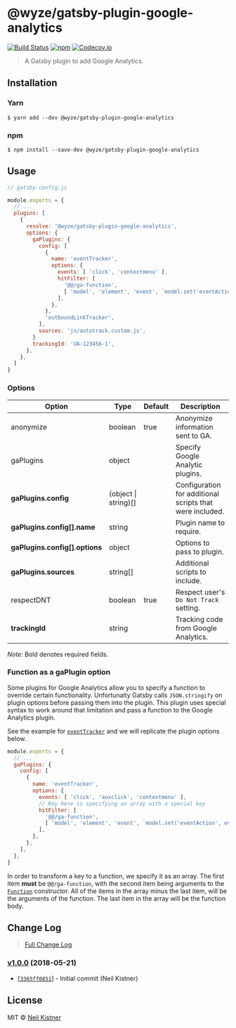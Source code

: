 # @wyze/gatsby-plugin-google-analytics

[![Build Status][travis-image]][travis-url]
[![npm][npm-image]][npm-url]
[![Codecov.io][codecov-image]][codecov-url]

> A Gatsby plugin to add Google Analytics.

## Installation

### Yarn

```
$ yarn add --dev @wyze/gatsby-plugin-google-analytics
```

### npm

```
$ npm install --save-dev @wyze/gatsby-plugin-google-analytics
```

## Usage

```js
// gatsby-config.js

module.exports = {
  // ...
  plugins: [
    {
      resolve: '@wyze/gatsby-plugin-google-analytics',
      options: {
        gaPlugins: {
          config: [
            {
              name: 'eventTracker',
              options: {
                events: [ 'click', 'contextmenu' ],
                hitFilter: [
                  '@@/ga-function',
                  [ 'model', 'element', 'event', `model.set('eventAction', event.type, true)` ],
                ],
              },
            },
            'outboundLinkTracker',
          ],
          sources: 'js/autotrack.custom.js',
        }
        trackingId: 'UA-123456-1',
      },
    },
  ]
}
```

### Options

| Option | Type | Default | Description |
|--------|------|---------|-------------|
| anonymize | boolean | true | Anonymize information sent to GA. |
| gaPlugins | object | | Specify Google Analytic plugins. |
| **gaPlugins.config** | (object \| string)[] | | Configuration for additional scripts that were included. |
| **gaPlugins.config[].name** | string | | Plugin name to require. |
| **gaPlugins.config[].options** | object | | Options to pass to plugin. |
| **gaPlugins.sources** | string[] | | Additional scripts to include. |
| respectDNT | boolean | true | Respect user's `Do Not Track` setting. |
| **trackingId** | string | | Tracking code from Google Analytics. |

*Note:* Bold denotes required fields.

### Function as a gaPlugin option

Some plugins for Google Analytics allow you to specify a function to override certain functionality. Unfortunalty Gatsby calls `JSON.stringify` on plugin options before passing them into the plugin. This plugin uses special syntax to work around that limitation and pass a function to the Google Analytics plugin.

See the example for [`eventTracker`](https://github.com/googleanalytics/autotrack/blob/master/docs/common-options.md#eventtracker-1) and we will replicate the plugin options below.

```js
module.exports = {
  // ...
  gaPlugins: {
    config: [
      {
        name: 'eventTracker',
        options: {
          events: [ 'click', 'auxclick', 'contextmenu' ],
          // Key here is specifying an array with a special key
          hitFilter: [
            '@@/ga-function',
            [ 'model', 'element', 'event', `model.set('eventAction', event.type, true)` ],
          ],
        },
      },
    ],
  },
}
```

In order to transform a key to a function, we specify it as an array. The first item **must** be `@@/ga-function`, with the second item being arguments to the [`Function`](https://developer.mozilla.org/en-US/docs/Web/JavaScript/Reference/Global_Objects/Function) constructor. All of the items in the array minus the last item, will be the arguments of the function. The last item in the array will be the function body.

## Change Log

> [Full Change Log](changelog.md)

### [v1.0.0](https://github.com/wyze/gatsby-plugin-google-analytics/releases/tag/v1.0.0) (2018-05-21)

* [[`3365ff0851`](https://github.com/wyze/gatsby-plugin-google-analytics/commit/3365ff0851)] - Initial commit (Neil Kistner)

## License

MIT © [Neil Kistner](//neilkistner.com)

[travis-image]: https://img.shields.io/travis/wyze/gatsby-plugin-google-analytics.svg?style=flat-square
[travis-url]: https://travis-ci.org/wyze/gatsby-plugin-google-analytics

[npm-image]: https://img.shields.io/npm/v/@wyze/gatsby-plugin-google-analytics.svg?style=flat-square
[npm-url]: https://npmjs.com/package/@wyze/gatsby-plugin-google-analytics

[codecov-image]: https://img.shields.io/codecov/c/github/wyze/gatsby-plugin-google-analytics.svg?style=flat-square
[codecov-url]: https://codecov.io/github/wyze/gatsby-plugin-google-analytics
